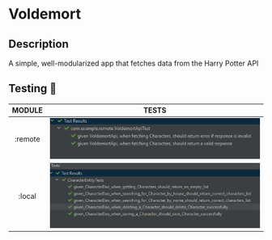# Voldemort
## Description
A simple, well-modularized app that fetches data from the Harry Potter API
## Testing :test_tube:
| MODULE | TESTS |
|:----:|:-----:|
| :remote | <img src="images/RemoteTests.png"/> |
| :local | <img src="images/LocalTests.png"/> |
